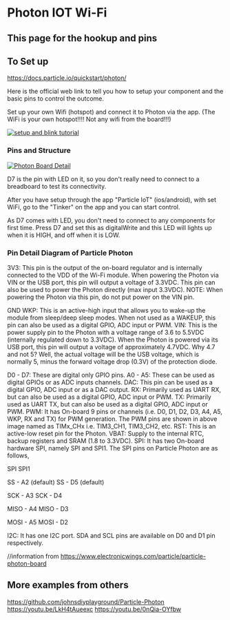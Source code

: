 # Photon IOT Wi-Fi 

## This page for the hookup and pins

## To Set up 
https://docs.particle.io/quickstart/photon/

Here is the official web link to tell you how to setup your component and the basic pins to control the outcome. 

Set up your own Wifi (hotspot) and connect it to Photon via the app. (The WiFi is your own hotspot!!!! Not any wifi from the board!!!)

[![setup and blink tutorial](https://docs.particle.io/assets/images/photon-kit-new.jpg)](https://vimeo.com/178282058)

### Pins and Structure

[![Photon Board Detail](https://www.electronicwings.com/public/images/user_images/images/Particle_Photon/What%20is%20particle%20photon/Pin%20details%20copy2.jpg)](https://www.electronicwings.com/particle/particle-photon-board)

D7 is the pin with LED on it, so you don't really need to connect to a breadboard to test its connectivity. 

After you have setup through the app "Particle IoT" (ios/android), with set WiFi, go to the "Tinker" on the app and you can start control. 

As D7 comes with LED, you don't need to connect to any components for first time. Press D7 and set this as digitalWrite and this LED will lights up when it is HIGH, and off when it is LOW. 

### Pin Detail Diagram of Particle Photon

3V3: This pin is the output of the on-board regulator and is internally connected to the VDD of the Wi-Fi module. When powering the Photon via VIN or the USB port, this pin will output a voltage of 3.3VDC. This pin can also be used to power the Photon directly (max input 3.3VDC).
NOTE: When powering the Photon via this pin, do not put power on the VIN pin.

GND
WKP: This is an active-high input that allows you to wake-up the module from sleep/deep sleep modes. When not used as a WAKEUP, this pin can also be used as a digital GPIO, ADC input or PWM.
VIN: This is the power supply pin to the Photon with a voltage range of 3.6 to 5.5VDC (internally regulated down to 3.3VDC). When the Photon is powered via its USB port, this pin will output a voltage of approximately 4.7VDC.
Why 4.7 and not 5?
Well, the actual voltage will be the USB voltage, which is normally 5, minus the forward voltage drop (0.3V) of the protection diode.

D0 - D7: These are digital only GPIO pins.
A0 - A5: These can be used as digital GPIOs or as ADC inputs channels.
DAC: This pin can be used as a digital GPIO, ADC input or as a DAC output.
RX: Primarily used as UART RX, but can also be used as a digital GPIO, ADC input or PWM.
TX: Primarily used as UART TX, but can also be used as a digital GPIO, ADC input or PWM.
PWM: It has On-board 9 pins or channels (i.e. D0, D1, D2, D3, A4, A5, WKP, RX and TX) for PWM generation. The PWM pins are shown in above image named as TIMx_CHx i.e. TIM3_CH1, TIM3_CH2, etc.
RST: This is an active-low reset pin for the Photon.
VBAT: Supply to the internal RTC, backup registers and SRAM (1.8 to 3.3VDC).
SPI: It has two On-board hardware SPI, namely SPI and SPI1.
      The SPI pins on Particle Photon are as follows,

SPI                                                             SPI1          

SS         - A2 (default)                                SS         - D5 (default)

SCK      - A3                                                SCK       - D4

MISO   - A4                                                MISO    - D3

MOSI   - A5                                                MOSI    - D2

I2C: It has one I2C port. SDA and SCL pins are available on D0 and D1 pin respectively.

//information from https://www.electronicwings.com/particle/particle-photon-board 


## More examples from others

https://github.com/johnsdiyplayground/Particle-Photon
https://youtu.be/LkH4tAueexc
https://youtu.be/0nQia-OYfbw
